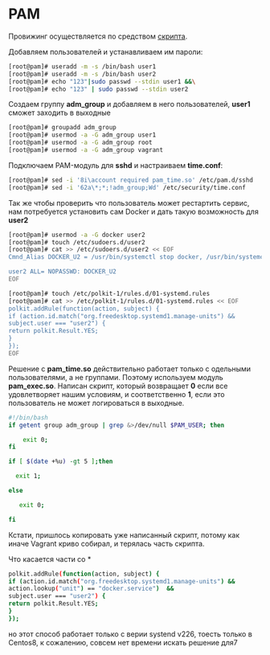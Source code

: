 # PAM
Провижинг осуществляется по средством [скрипта](pam.sh).

Добавляем пользователей и устанавливаем им пароли:
```bash
[root@pam]# useradd -m -s /bin/bash user1
[root@pam]# useradd -m -s /bin/bash user2
[root@pam]# echo "123"|sudo passwd --stdin user1 &&\
[root@pam]# echo "123" | sudo passwd --stdin user2
```

Создаем группу **adm_group** и добавляем в него пользователей, **user1** сможет заходить в выходные
```bash
[root@pam]# groupadd adm_group
[root@pam]# usermod -a -G adm_group user1
[root@pam]# usermod -a -G adm_group root
[root@pam]# usermod -a -G adm_group vagrant
```

Подключаем PAM-модуль для **sshd** и настраиваем **time.conf**:
```bash
[root@pam]# sed -i '8i\account required pam_time.so' /etc/pam.d/sshd
[root@pam]# sed -i '62a\*;*;!adm_group;Wd' /etc/security/time.conf
```
Так же чтобы проверить что пользователь может рестартить сервис, нам потребуется установить сам Docker и дать такую возможность для **user2**
```bash
[root@pam]# usermod -a -G docker user2
[root@pam]# touch /etc/sudoers.d/user2
[root@pam]# cat >> /etc/sudoers.d/user2 << EOF
Cmnd_Alias DOCKER_U2 = /usr/bin/systemctl stop docker, /usr/bin/systemctl start docker, /usr/bin/systemctl restart docker

user2 ALL= NOPASSWD: DOCKER_U2
EOF

[root@pam]# touch /etc/polkit-1/rules.d/01-systemd.rules
[root@pam]# cat >> /etc/polkit-1/rules.d/01-systemd.rules << EOF
polkit.addRule(function(action, subject) {
if (action.id.match("org.freedesktop.systemd1.manage-units") &&
subject.user === "user2") {
return polkit.Result.YES;
}
});
EOF
```
Решение с **pam_time.so** действительно работает только с одельными пользователями, а не группами. Поэтому используем модуль **pam_exec.so**. Написан скрипт, который возвращает **0** если все удовлетворяет нашим условиям, и соответственно **1**, если это пользователь не может логироваться в выходные.
```bash
#!/bin/bash
if getent group adm_group | grep &>/dev/null $PAM_USER; then

    exit 0;
fi

if [ $(date +%u) -gt 5 ];then

  exit 1;

else

   exit 0;

fi
```
Кстати, пришлось копировать уже написанный скрипт, потому как иначе Vagrant криво собирал, и терялась часть скрипта.


Что касается части со *
```bash
polkit.addRule(function(action, subject) {
if (action.id.match("org.freedesktop.systemd1.manage-units") &&
action.lookup("unit") == "docker.service")  &&
subject.user === "user2") {
return polkit.Result.YES;
}
});
```

но этот способ работает только с верии  systend v226, тоесть только в Centos8, к сожалению, совсем нет времени искать решение для7